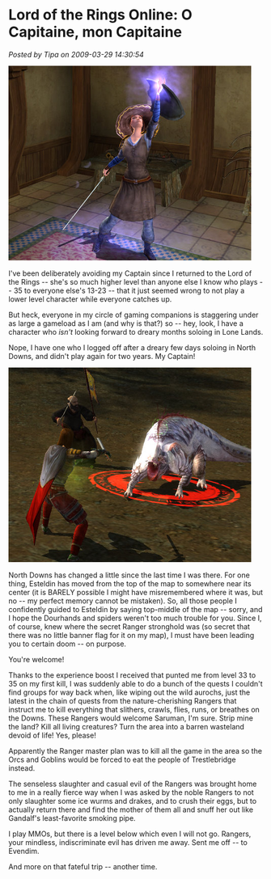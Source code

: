 # Lord of the Rings Online: O Capitaine, mon Capitaine

*Posted by Tipa on 2009-03-29 14:30:54*

![lotroclient-2009-03-29-14-08-27-53](../uploads/2009/03/lotroclient-2009-03-29-14-08-27-53.jpg "lotroclient-2009-03-29-14-08-27-53")

I've been deliberately avoiding my Captain since I returned to the Lord of the Rings -- she's so much higher level than anyone else I know who plays -- 35 to everyone else's 13-23 -- that it just seemed wrong to not play a lower level character while everyone catches up.

But heck, everyone in my circle of gaming companions is staggering under as large a gameload as I am (and why is that?) so -- hey, look, I have a character who *isn't* looking forward to dreary months soloing in Lone Lands.

Nope, I have one who I logged off after a dreary few days soloing in North Downs, and didn't play again for two years. My Captain!

![lotroclient-2009-03-29-09-36-10-08](../uploads/2009/03/lotroclient-2009-03-29-09-36-10-08.jpg "lotroclient-2009-03-29-09-36-10-08")

North Downs has changed a little since the last time I was there. For one thing, Esteldin has moved from the top of the map to somewhere near its center (it is BARELY possible I might have misremembered where it was, but no -- my perfect memory cannot be mistaken). So, all those people I confidently guided to Esteldin by saying top-middle of the map -- sorry, and I hope the Dourhands and spiders weren't too much trouble for you. Since I, of course, knew where the secret Ranger stronghold was (so secret that there was no little banner flag for it on my map), I must have been leading you to certain doom -- on purpose.

You're welcome!

Thanks to the experience boost I received that punted me from level 33 to 35 on my first kill, I was suddenly able to do a bunch of the quests I couldn't find groups for way back when, like wiping out the wild aurochs, just the latest in the chain of quests from the nature-cherishing Rangers that instruct me to kill everything that slithers, crawls, flies, runs, or breathes on the Downs. These Rangers would welcome Saruman, I'm sure. Strip mine the land? Kill all living creatures? Turn the area into a barren wasteland devoid of life! Yes, please!

Apparently the Ranger master plan was to kill all the game in the area so the Orcs and Goblins would be forced to eat the people of Trestlebridge instead.

The senseless slaughter and casual evil of the Rangers was brought home to me in a really fierce way when I was asked by the noble Rangers to not only slaughter some ice wurms and drakes, and to crush their eggs, but to actually return there and find the mother of them all and snuff her out like Gandalf's least-favorite smoking pipe.

I play MMOs, but there is a level below which even I will not go. Rangers, your mindless, indiscriminate evil has driven me away. Sent me off -- to Evendim.

And more on that fateful trip -- another time.

